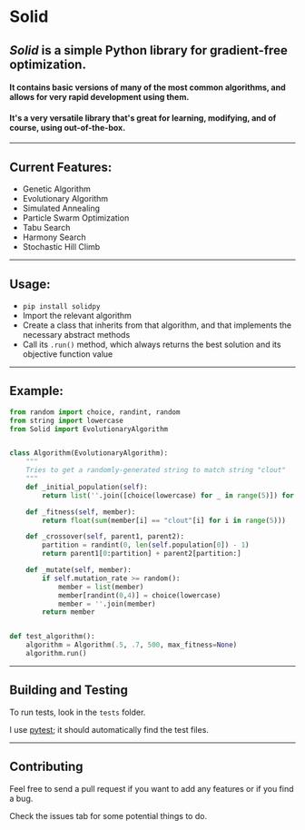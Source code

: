 # Solid

## *Solid* is a simple Python library for gradient-free optimization.

#### It contains basic versions of many of the most common algorithms, and allows for very rapid development using them.

#### It's a very versatile library that's great for learning, modifying, and of course, using out-of-the-box.

<hr>

## Current Features:
* Genetic Algorithm
* Evolutionary Algorithm
* Simulated Annealing
* Particle Swarm Optimization
* Tabu Search
* Harmony Search
* Stochastic Hill Climb

<hr>

## Usage:
* ```pip install solidpy``` 
* Import the relevant algorithm
* Create a class that inherits from that algorithm, and that implements the necessary abstract methods
* Call its ```.run()``` method, which always returns the best solution and its objective function value

<hr>

## Example:

```python
from random import choice, randint, random
from string import lowercase
from Solid import EvolutionaryAlgorithm


class Algorithm(EvolutionaryAlgorithm):
    """
    Tries to get a randomly-generated string to match string "clout"
    """
    def _initial_population(self):
        return list(''.join([choice(lowercase) for _ in range(5)]) for _ in range(50))

    def _fitness(self, member):
        return float(sum(member[i] == "clout"[i] for i in range(5)))

    def _crossover(self, parent1, parent2):
        partition = randint(0, len(self.population[0]) - 1)
        return parent1[0:partition] + parent2[partition:]

    def _mutate(self, member):
        if self.mutation_rate >= random():
            member = list(member)
            member[randint(0,4)] = choice(lowercase)
            member = ''.join(member)
        return member


def test_algorithm():
    algorithm = Algorithm(.5, .7, 500, max_fitness=None)
    algorithm.run()

```

<hr>

## Building and Testing

To run tests, look in the ```tests``` folder. 

I use [pytest](https://docs.pytest.org/en/latest/); it should automatically find the test files. 

<hr>

## Contributing

Feel free to send a pull request if you want to add any features or if you find a bug.

Check the issues tab for some potential things to do.

